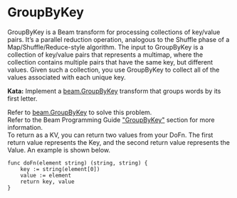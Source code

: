 <!--
    Licensed to the Apache Software Foundation (ASF) under one
    or more contributor license agreements.  See the NOTICE file
    distributed with this work for additional information
    regarding copyright ownership.  The ASF licenses this file
    to you under the Apache License, Version 2.0 (the
    "License"); you may not use this file except in compliance
    with the License.  You may obtain a copy of the License at

      http://www.apache.org/licenses/LICENSE-2.0

    Unless required by applicable law or agreed to in writing,
    software distributed under the License is distributed on an
    "AS IS" BASIS, WITHOUT WARRANTIES OR CONDITIONS OF ANY
    KIND, either express or implied.  See the License for the
    specific language governing permissions and limitations
    under the License.
-->

# GroupByKey

GroupByKey is a Beam transform for processing collections of key/value pairs. It’s a parallel
reduction operation, analogous to the Shuffle phase of a Map/Shuffle/Reduce-style algorithm. The
input to GroupByKey is a collection of key/value pairs that represents a multimap, where the
collection contains multiple pairs that have the same key, but different values. Given such a
collection, you use GroupByKey to collect all of the values associated with each unique key.

**Kata:** Implement a
<a href="https://godoc.org/github.com/apache/beam/sdks/go/pkg/beam#GroupByKey">
beam.GroupByKey</a> transform that groups words by its first letter.

<div class="hint">
  Refer to <a href="https://godoc.org/github.com/apache/beam/sdks/go/pkg/beam#GroupByKey">
  beam.GroupByKey</a> to solve this problem.
</div>

<div class="hint">
  Refer to the Beam Programming Guide
  <a href="https://beam.apache.org/documentation/programming-guide/#groupbykey">
    "GroupByKey"</a> section for more information.
</div>

<div class="hint">
  To return as a KV, you can return two values from your DoFn. The first return value represents the Key, and
  the second return value represents the Value.  An example is shown below.

```
func doFn(element string) (string, string) {
    key := string(element[0])
    value := element
    return key, value
}
```
</div>
